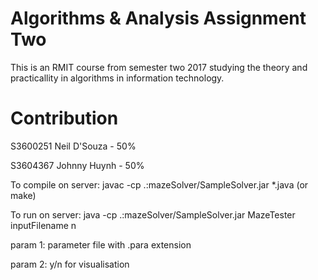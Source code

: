 # Algorithms & Analysis Assignment Two
This is an RMIT course from semester two 2017 studying the theory and practicallity in algorithms in information technology.

# Contribution

S3600251 Neil D'Souza - 50%

S3604367 Johnny Huynh - 50%


To compile on server:
javac -cp .:mazeSolver/SampleSolver.jar *.java (or make)

To run on server:
java -cp .:mazeSolver/SampleSolver.jar MazeTester inputFilename n

param 1:
		parameter file with .para extension

param 2:
		y/n for visualisation
